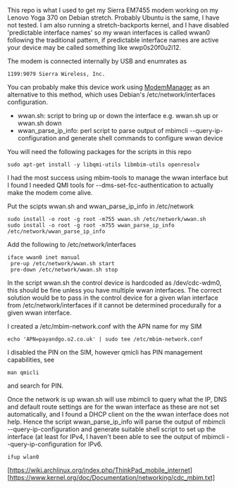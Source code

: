 This repo is what I used to get my Sierra EM7455 modem working on my Lenovo
Yoga 370 on Debian stretch. Probably Ubuntu is the same, I have not tested.
I am also running a stretch-backports kernel, and I have disabled
'predictable interface names' so my wwan interfaces is called wwan0
following the traditional pattern, if predictable interface names are
active your device may be called something like wwp0s20f0u2i12.

The modem is connected internally by USB and enumrates as

    1199:9079 Sierra Wireless, Inc. 

You can probably make this device work using [ModemManager](https://www.freedesktop.org/wiki/Software/ModemManager/)
as an alternative to this method, which uses Debian's
/etc/network/interfaces configuration.

* wwan.sh: script to bring up or down the interface e.g. wwan.sh up or wwan.sh down
* wwan_parse_ip_info: perl script to parse output of mbimcli --query-ip-configuration and generate shell commands to configure wwan device

You will need the following packages for the scripts in this repo

    sudo apt-get install -y libqmi-utils libmbim-utils openresolv

I had the most success using mbim-tools to manage the wwan interface but I
found I needed QMI tools for --dms-set-fcc-authentication to actually make
the modem come alive.

Put the scipts wwan.sh and wwan_parse_ip_info in /etc/network

    sudo install -o root -g root -m755 wwan.sh /etc/network/wwan.sh
    sudo install -o root -g root -m755 wwan_parse_ip_info /etc/network/wwan_parse_ip_info

Add the following to /etc/network/interfaces

    iface wwan0 inet manual
     pre-up /etc/network/wwan.sh start
     pre-down /etc/network/wwan.sh stop

In the script wwan.sh the control device is hardcoded as /dev/cdc-wdm0, this
should be fine unless you have multiple wwan interfaces. The correct
solution would be to pass in the control device for a given wlan interface from
/etc/network/interfaces if it cannot be determined procedurally for a given
wwan interface.

I created a /etc/mbim-network.conf with the APN name for my SIM

    echo 'APN=payandgo.o2.co.uk' | sudo tee /etc/mbim-network.conf

I disabled the PIN on the SIM, however qmicli has PIN management
capabilities, see

    man qmicli

and search for PIN.

Once the network is up wwan.sh will use mbimcli to query what the IP, DNS
and default route settings are for the wwan interface as these are not set
automatically, and I found a DHCP client on the the wwan interface does not
help. Hence the script wwan_parse_ip_info will parse the output of
mbimcli --query-ip-configuration and generate suitable shell script to set
up the interface (at least for IPv4, I haven't been able to see the output
of mbimcli --query-ip-configuration for IPv6.

    ifup wlan0

[https://wiki.archlinux.org/index.php/ThinkPad_mobile_internet]
[https://www.kernel.org/doc/Documentation/networking/cdc_mbim.txt]
